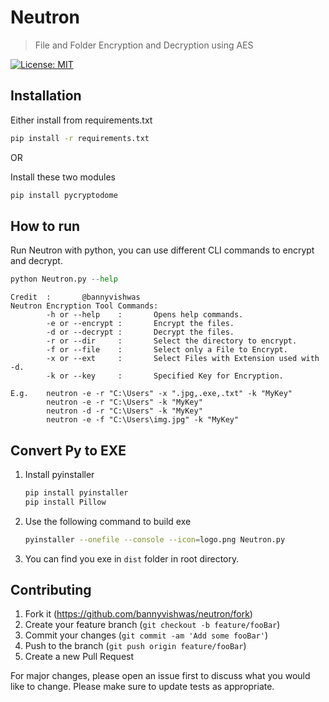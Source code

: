 # Neutron

> File and Folder Encryption and Decryption using AES

[![License: MIT](https://img.shields.io/badge/License-MIT-yellow.svg)](https://opensource.org/licenses/MIT)

## Installation

Either install from requirements.txt

```bash
pip install -r requirements.txt
```

OR

Install these two modules

```bash
pip install pycryptodome
```

## How to run

Run Neutron with python, you can use different CLI commands to encrypt and decrypt.

```Python
python Neutron.py --help
```

```
Credit  :       @bannyvishwas
Neutron Encryption Tool Commands:
        -h or --help    :       Opens help commands.
        -e or --encrypt :       Encrypt the files.
        -d or --decrypt :       Decrypt the files.
        -r or --dir     :       Select the directory to encrypt.
        -f or --file    :       Select only a File to Encrypt.
        -x or --ext     :       Select Files with Extension used with -d.
        -k or --key     :       Specified Key for Encryption.

E.g.    neutron -e -r "C:\Users" -x ".jpg,.exe,.txt" -k "MyKey"
        neutron -e -r "C:\Users" -k "MyKey"
        neutron -d -r "C:\Users" -k "MyKey"
        neutron -e -f "C:\Users\img.jpg" -k "MyKey"
```

## Convert Py to EXE
1. Install pyinstaller
   ```bash
   pip install pyinstaller
   pip install Pillow
   ```
2. Use the following command to build exe
   ```bash
   pyinstaller --onefile --console --icon=logo.png Neutron.py
   ```
3. You can find you exe in `dist` folder in root directory.

## Contributing

1. Fork it (<https://github.com/bannyvishwas/neutron/fork>)
2. Create your feature branch (`git checkout -b feature/fooBar`)
3. Commit your changes (`git commit -am 'Add some fooBar'`)
4. Push to the branch (`git push origin feature/fooBar`)
5. Create a new Pull Request

For major changes, please open an issue first to discuss what you would like to change. Please make sure to update tests as appropriate.
